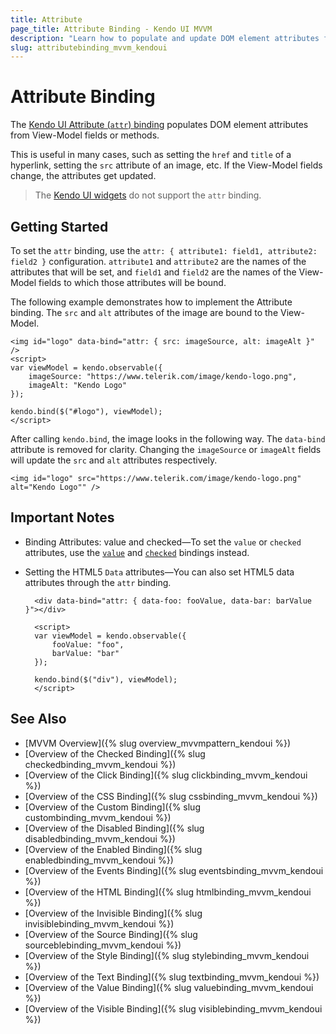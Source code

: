 ```yaml
---
title: Attribute
page_title: Attribute Binding - Kendo UI MVVM
description: "Learn how to populate and update DOM element attributes from the View-Model fields or methods through the attr binding in Kendo UI MVVM."
slug: attributebinding_mvvm_kendoui
---
```


# Attribute Binding

The [Kendo UI Attribute (`attr`) binding](https://demos.telerik.com/kendo-ui/mvvm/attributes) populates DOM element attributes from View-Model fields or methods.

This is useful in many cases, such as setting the `href` and `title` of a hyperlink, setting the `src` attribute of an image, etc. If the View-Model fields change, the attributes get updated.

> The [Kendo UI widgets](https://demos.telerik.com/kendo-ui/) do not support the `attr` binding.

## Getting Started

To set the `attr` binding, use the `attr: { attribute1: field1, attribute2: field2 }` configuration. `attribute1` and `attribute2` are the names of the attributes that will be set, and `field1` and `field2` are the names of the View-Model fields to which those attributes will be bound.

The following example demonstrates how to implement the Attribute binding. The `src` and `alt` attributes of the image are bound to the View-Model.

    <img id="logo" data-bind="attr: { src: imageSource, alt: imageAlt }" />
    <script>
    var viewModel = kendo.observable({
        imageSource: "https://www.telerik.com/image/kendo-logo.png",
        imageAlt: "Kendo Logo"
    });

    kendo.bind($("#logo"), viewModel);
    </script>

After calling `kendo.bind`, the image looks in the following way. The `data-bind` attribute is removed for clarity. Changing the `imageSource` or `imageAlt` fields will update the `src` and `alt` attributes respectively.

    <img id="logo" src="https://www.telerik.com/image/kendo-logo.png" alt="Kendo Logo"" />

## Important Notes

* Binding Attributes: value and checked&mdash;To set the `value` or `checked` attributes, use the [`value`](slug://valuebinding_mvvm_kendoui) and [`checked`](slug://checkedbinding_mvvm_kendoui) bindings instead.
* Setting the HTML5 `Data` attributes&mdash;You can also set HTML5 data attributes through the `attr` binding.

        <div data-bind="attr: { data-foo: fooValue, data-bar: barValue }"></div>

        <script>
        var viewModel = kendo.observable({
            fooValue: "foo",
            barValue: "bar"
        });

        kendo.bind($("div"), viewModel);
        </script>

## See Also

* [MVVM Overview]({% slug overview_mvvmpattern_kendoui %})
* [Overview of the Checked Binding]({% slug checkedbinding_mvvm_kendoui %})
* [Overview of the Click Binding]({% slug clickbinding_mvvm_kendoui %})
* [Overview of the CSS Binding]({% slug cssbinding_mvvm_kendoui %})
* [Overview of the Custom Binding]({% slug custombinding_mvvm_kendoui %})
* [Overview of the Disabled Binding]({% slug disabledbinding_mvvm_kendoui %})
* [Overview of the Enabled Binding]({% slug enabledbinding_mvvm_kendoui %})
* [Overview of the Events Binding]({% slug eventsbinding_mvvm_kendoui %})
* [Overview of the HTML Binding]({% slug htmlbinding_mvvm_kendoui %})
* [Overview of the Invisible Binding]({% slug invisiblebinding_mvvm_kendoui %})
* [Overview of the Source Binding]({% slug sourceblebinding_mvvm_kendoui %})
* [Overview of the Style Binding]({% slug stylebinding_mvvm_kendoui %})
* [Overview of the Text Binding]({% slug textbinding_mvvm_kendoui %})
* [Overview of the Value Binding]({% slug valuebinding_mvvm_kendoui %})
* [Overview of the Visible Binding]({% slug visiblebinding_mvvm_kendoui %})
